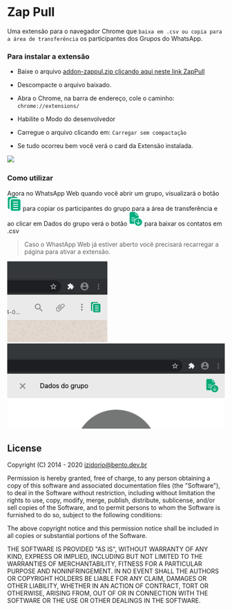 # Zap Pull
Uma extensão para o navegador Chrome que `baixa em .csv ou copia para a área de transferência` os participantes dos Grupos do WhatsApp.

### Para instalar a extensão

- Baixe o arquivo [addon-zappul.zip clicando aqui neste link ZapPull](https://github.com/izidorio/addon-zappull/releases/download/0.2.1/addon-zappull.zip)

- Descompacte o arquivo baixado.

- Abra o Chrome, na barra de endereço, cole o caminho: `chrome://extensions/`

- Habilite o Modo do desenvolvedor

- Carregue o arquivo clicando em: `Carregar sem compactação`

- Se tudo ocorreu bem você verá o card da Extensão instalada.

![](./assets/01.gif)<br>

### Como utilizar

Agora no WhatsApp Web quando você abrir um grupo,  visualizará o botão ![](./assets/btn-copy.png) para copiar os participantes do grupo para a área de transferência e ao clicar em Dados do grupo verá o botão ![](./assets/btn-csv.png) para baixar os contatos em .csv

> Caso o WhastApp Web já estiver aberto você precisará recarregar a página para ativar a extensão.

![](./assets/chrome1.png)<br /> 
![](./assets/chrome2.png)<br />

## License

Copyright (C) 2014 - 2020 <izidorio@bento.dev.br>

Permission is hereby granted, free of charge, to any person obtaining a copy of
this software and associated documentation files (the "Software"), to deal in
the Software without restriction, including without limitation the rights to
use, copy, modify, merge, publish, distribute, sublicense, and/or sell copies
of the Software, and to permit persons to whom the Software is furnished to do
so, subject to the following conditions:

The above copyright notice and this permission notice shall be included in all
copies or substantial portions of the Software.

THE SOFTWARE IS PROVIDED "AS IS", WITHOUT WARRANTY OF ANY KIND, EXPRESS OR
IMPLIED, INCLUDING BUT NOT LIMITED TO THE WARRANTIES OF MERCHANTABILITY,
FITNESS FOR A PARTICULAR PURPOSE AND NONINFRINGEMENT. IN NO EVENT SHALL THE
AUTHORS OR COPYRIGHT HOLDERS BE LIABLE FOR ANY CLAIM, DAMAGES OR OTHER
LIABILITY, WHETHER IN AN ACTION OF CONTRACT, TORT OR OTHERWISE, ARISING FROM,
OUT OF OR IN CONNECTION WITH THE SOFTWARE OR THE USE OR OTHER DEALINGS IN THE
SOFTWARE.